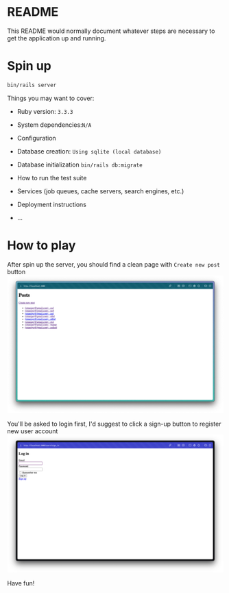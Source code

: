 # README

This README would normally document whatever steps are necessary to get the
application up and running.

# Spin up
```sh
bin/rails server
```

Things you may want to cover:

* Ruby version: `3.3.3`

* System dependencies:`N/A`

* Configuration

* Database creation: `Using sqlite (local database)`

* Database initialization `bin/rails db:migrate`

* How to run the test suite

* Services (job queues, cache servers, search engines, etc.)

* Deployment instructions

* ...

# How to play

After spin up the server, you should find a clean page with `Create new post` button 
![alt text](docs/image.png)

You'll be asked to login first, I'd suggest to click a sign-up button to register new user account
![alt text](docs/image-2.png)

Have fun!